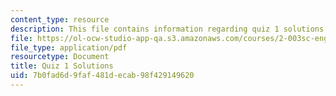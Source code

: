 ```yaml
---
content_type: resource
description: This file contains information regarding quiz 1 solutions.
file: https://ol-ocw-studio-app-qa.s3.amazonaws.com/courses/2-003sc-engineering-dynamics-fall-2011/7b0fad6d9faf481decab98f429149620_MIT2_003SCF11_quiz1Sol.pdf
file_type: application/pdf
resourcetype: Document
title: Quiz 1 Solutions
uid: 7b0fad6d-9faf-481d-ecab-98f429149620
---
```

